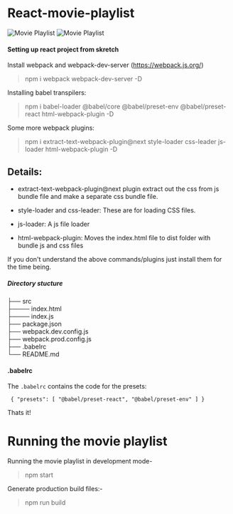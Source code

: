 # React-movie-playlist

![Movie Playlist](https://image.ibb.co/eK5zs9/5b979cf00b175124066495.gif)
![Movie Playlist](https://media.giphy.com/media/vFKqnCdLPNOKc/giphy.gif)



#### Setting up react project from skretch

Install webpack and webpack-dev-server (https://webpack.js.org/)

> npm i webpack webpack-dev-server -D

Installing babel transpilers:

> npm i babel-loader @babel/core @babel/preset-env @babel/preset-react html-webpack-plugin -D

Some more webpack plugins:

> npm i extract-text-webpack-plugin@next style-loader css-leader js-loader html-webpack-plugin -D

Details:
-------
- extract-text-webpack-plugin@next plugin extract out the css from js bundle file and make a separate css bundle file.

- style-loader and css-leader: These are for loading CSS files.
 
- js-loader: A js file loader

- html-webpack-plugin: Moves the index.html file to dist folder with bundle js and css files

If you don't understand the above commands/plugins just install them for the time being.

##### Directory stucture


├── src <br>
├──── index.html<br>
├──── index.js<br>
├── package.json    <br>
├── webpack.dev.config.js   <br>
├── webpack.prod.config.js<br>
├── .babelrc<br>
└── README.md

#### .babelrc
The `.babelrc` contains the code for the presets:

`
{
  "presets": [
    "@babel/preset-react",
    "@babel/preset-env"
  ]
}`

Thats it!

# Running the movie playlist

Running the movie playlist in development mode-

> npm start

Generate production build files:-

> npm run build
